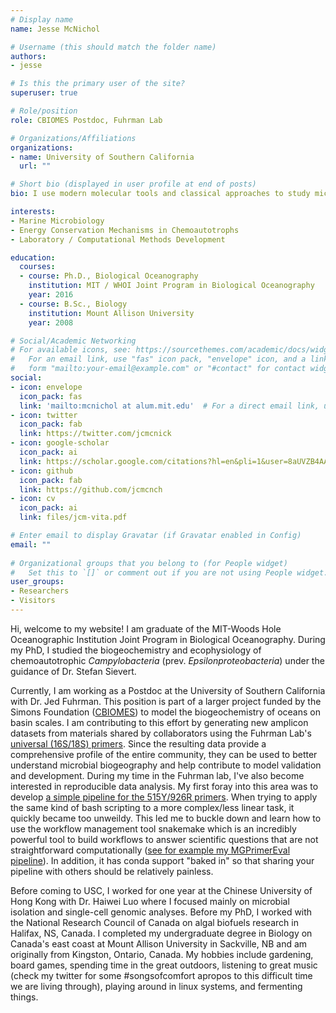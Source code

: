 ```yaml
---
# Display name
name: Jesse McNichol

# Username (this should match the folder name)
authors:
- jesse

# Is this the primary user of the site?
superuser: true

# Role/position
role: CBIOMES Postdoc, Fuhrman Lab

# Organizations/Affiliations
organizations:
- name: University of Southern California
  url: ""

# Short bio (displayed in user profile at end of posts)
bio: I use modern molecular tools and classical approaches to study microbial biogeography, physiology, and metabolism.

interests:
- Marine Microbiology
- Energy Conservation Mechanisms in Chemoautotrophs
- Laboratory / Computational Methods Development

education:
  courses:
  - course: Ph.D., Biological Oceanography
    institution: MIT / WHOI Joint Program in Biological Oceanography
    year: 2016
  - course: B.Sc., Biology
    institution: Mount Allison University
    year: 2008

# Social/Academic Networking
# For available icons, see: https://sourcethemes.com/academic/docs/widgets/#icons
#   For an email link, use "fas" icon pack, "envelope" icon, and a link in the
#   form "mailto:your-email@example.com" or "#contact" for contact widget.
social:
- icon: envelope
  icon_pack: fas
  link: 'mailto:mcnichol at alum.mit.edu'  # For a direct email link, use "mailto:test@example.org".
- icon: twitter
  icon_pack: fab
  link: https://twitter.com/jcmcnick
- icon: google-scholar
  icon_pack: ai
  link: https://scholar.google.com/citations?hl=en&pli=1&user=8aUVZB4AAAAJ
- icon: github
  icon_pack: fab
  link: https://github.com/jcmcnch
- icon: cv
  icon_pack: ai
  link: files/jcm-vita.pdf

# Enter email to display Gravatar (if Gravatar enabled in Config)
email: ""
  
# Organizational groups that you belong to (for People widget)
#   Set this to `[]` or comment out if you are not using People widget.  
user_groups:
- Researchers
- Visitors
---
```


Hi, welcome to my website! I am graduate of the MIT-Woods Hole Oceanographic Institution Joint Program in Biological Oceanography. During my PhD, I studied the biogeochemistry and ecophysiology of chemoautotrophic *Campylobacteria* (prev. *Epsilonproteobacteria*) under the guidance of Dr. Stefan Sievert.

 Currently, I am working as a Postdoc at the University of Southern California with Dr. Jed Fuhrman. This position is part of a larger project funded by the Simons Foundation ([CBIOMES](https://cbiomes.org "CBIOMES Homepage")) to model the biogeochemistry of oceans on basin scales. I am contributing to this effort by generating new amplicon datasets from materials shared by collaborators using the Fuhrman Lab's [universal (16S/18S) primers](https://sfamjournals.onlinelibrary.wiley.com/doi/full/10.1111/1462-2920.13023 "Link to Parada et al paper"). Since the resulting data provide a comprehensive profile of the entire community, they can be used to better understand microbial biogeography and help contribute to model validation and development. During my time in the Fuhrman lab, I've also become interested in reproducible data analysis. My first foray into this area was to develop [a simple pipeline for the 515Y/926R primers](https://fuhrman-lab.github.io/post/515y-926r-qiime2-pipeline/ "Fuhrman lab in-house pipeline"). When trying to apply the same kind of bash scripting to a more complex/less linear task, it quickly became too unweildy. This led me to buckle down and learn how to use the workflow management tool snakemake which is an incredibly powerful tool to build workflows to answer scientific questions that are not straightforward computationally ([see for example my MGPrimerEval pipeline](https://github.com/jcmcnch/MGPrimerEval "MGPrimerEval snakemake pipeline")). In addition, it has conda support "baked in" so that sharing your pipeline with others should be relatively painless.

Before coming to USC, I worked for one year at the Chinese University of Hong Kong with Dr. Haiwei Luo where I focused mainly on microbial isolation and single-cell genomic analyses. Before my PhD, I worked with the National Research Council of Canada on algal biofuels research in Halifax, NS, Canada. I completed my undergraduate degree in Biology on Canada's east coast at Mount Allison University in Sackville, NB and am originally from Kingston, Ontario, Canada. My hobbies include gardening, board games, spending time in the great outdoors, listening to great music (check my twitter for some #songsofcomfort apropos to this difficult time we are living through), playing around in linux systems, and fermenting things.
